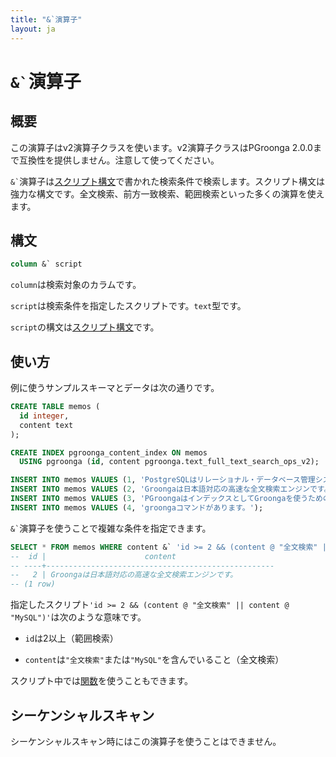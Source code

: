 ```yaml
---
title: "&`演算子"
layout: ja
---
```


# `` &` ``演算子

## 概要

この演算子はv2演算子クラスを使います。v2演算子クラスはPGroonga 2.0.0まで互換性を提供しません。注意して使ってください。

`` &` ``演算子は[スクリプト構文](http://groonga.org/ja/docs/reference/grn_expr/script_syntax.html)で書かれた検索条件で検索します。スクリプト構文は強力な構文です。全文検索、前方一致検索、範囲検索といった多くの演算を使えます。

## 構文

```sql
column &` script
```

`column`は検索対象のカラムです。

`script`は検索条件を指定したスクリプトです。`text`型です。

`script`の構文は[スクリプト構文](http://groonga.org/ja/docs/reference/grn_expr/script_syntax.html)です。

## 使い方

例に使うサンプルスキーマとデータは次の通りです。

```sql
CREATE TABLE memos (
  id integer,
  content text
);

CREATE INDEX pgroonga_content_index ON memos
  USING pgroonga (id, content pgroonga.text_full_text_search_ops_v2);
```

```sql
INSERT INTO memos VALUES (1, 'PostgreSQLはリレーショナル・データベース管理システムです。');
INSERT INTO memos VALUES (2, 'Groongaは日本語対応の高速な全文検索エンジンです。');
INSERT INTO memos VALUES (3, 'PGroongaはインデックスとしてGroongaを使うためのPostgreSQLの拡張機能です。');
INSERT INTO memos VALUES (4, 'groongaコマンドがあります。');
```

`` &` ``演算子を使うことで複雑な条件を指定できます。

```sql
SELECT * FROM memos WHERE content &` 'id >= 2 && (content @ "全文検索" || content @ "MySQL")';
--  id |                      content
-- ----+---------------------------------------------------
--   2 | Groongaは日本語対応の高速な全文検索エンジンです。
-- (1 row)
```

指定したスクリプト`'id >= 2 && (content @ "全文検索" || content @ "MySQL")'`は次のような意味です。

  * `id`は2以上（範囲検索）

  * `content`は`"全文検索"`または`"MySQL"`を含んでいること（全文検索）

スクリプト中では[関数](http://groonga.org/ja/docs/reference/function.html)を使うこともできます。

## シーケンシャルスキャン

シーケンシャルスキャン時にはこの演算子を使うことはできません。
